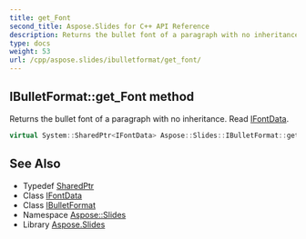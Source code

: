 ```yaml
---
title: get_Font
second_title: Aspose.Slides for C++ API Reference
description: Returns the bullet font of a paragraph with no inheritance. Read IFontData.
type: docs
weight: 53
url: /cpp/aspose.slides/ibulletformat/get_font/
---
```

## IBulletFormat::get_Font method


Returns the bullet font of a paragraph with no inheritance. Read [IFontData](../../ifontdata/).

```cpp
virtual System::SharedPtr<IFontData> Aspose::Slides::IBulletFormat::get_Font()=0
```

## See Also

* Typedef [SharedPtr](../../../system/sharedptr/)
* Class [IFontData](../../ifontdata/)
* Class [IBulletFormat](../)
* Namespace [Aspose::Slides](../../)
* Library [Aspose.Slides](../../../)
